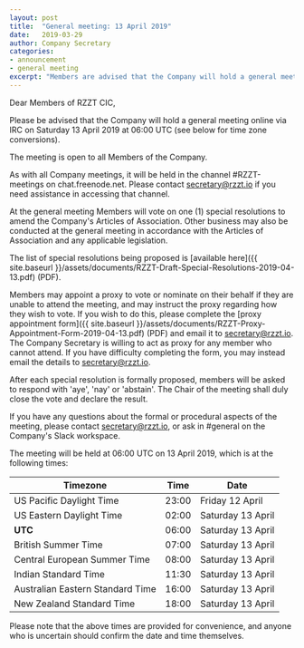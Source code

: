 ```yaml
---
layout: post
title:  "General meeting: 13 April 2019"
date:   2019-03-29
author: Company Secretary
categories:
- announcement
- general meeting
excerpt: "Members are advised that the Company will hold a general meeting online via IRC on Saturday 13 April 2019 at 06:00 UTC."
---
```


Dear Members of RZZT CIC,

Please be advised that the Company will hold a general meeting online via IRC on Saturday 13 April 2019 at 06:00 UTC (see below for time zone conversions).

The meeting is open to all Members of the Company.

As with all Company meetings, it will be held in the channel #RZZT-meetings on chat.freenode.net. Please contact [secretary@rzzt.io](mailto:secretary@rzzt.io) if you need assistance in accessing that channel.

At the general meeting Members will vote on one (1) special resolutions to amend the Company's Articles of Association. Other business may also be conducted at the general meeting in accordance with the Articles of Association and any applicable legislation.

The list of special resolutions being proposed is [available here]({{ site.baseurl }}/assets/documents/RZZT-Draft-Special-Resolutions-2019-04-13.pdf) (PDF).

Members may appoint a proxy to vote or nominate on their behalf if they are unable to attend the meeting, and may instruct the proxy regarding how they wish to vote. If you wish to do this, please complete the [proxy appointment form]({{ site.baseurl }}/assets/documents/RZZT-Proxy-Appointment-Form-2019-04-13.pdf) (PDF) and email it to [secretary@rzzt.io](mailto:secretary@rzzt.io). The Company Secretary is willing to act as proxy for any member who cannot attend. If you have difficulty completing the form, you may instead email the details to [secretary@rzzt.io](mailto:secretary@rzzt.io).

After each special resolution is formally proposed, members will be asked to respond with 'aye', 'nay' or 'abstain'. The Chair of the meeting shall duly close the vote and declare the result.

If you have any questions about the formal or procedural aspects of the meeting, please contact [secretary@rzzt.io](mailto:secretary@rzzt.io), or ask in #general on the Company's Slack workspace.

The meeting will be held at 06:00 UTC on 13 April 2019, which is at the following times:

| Timezone                         | Time  | Date              |
| ---------------------------------|-------|-------------------|
| US Pacific Daylight Time         | 23:00 | Friday 12 April   |
| US Eastern Daylight Time         | 02:00 | Saturday 13 April |
| **UTC**                          | 06:00 | Saturday 13 April |
| British Summer Time              | 07:00 | Saturday 13 April |
| Central European Summer Time     | 08:00 | Saturday 13 April |
| Indian Standard Time             | 11:30 | Saturday 13 April |
| Australian Eastern Standard Time | 16:00 | Saturday 13 April |
| New Zealand Standard Time        | 18:00 | Saturday 13 April |

Please note that the above times are provided for convenience, and anyone who is uncertain should confirm the date and time themselves.
